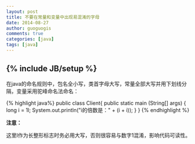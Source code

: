 ```yaml
---
layout: post
title: 不要在常量和变量中出现易混淆的字母
date: 2014-08-27
author: guoguogis
comments: true
categories: [java]
tags: [java]
---
```

{% include JB/setup %}
----------

在java的命名规则中，包名全小写，类首字母大写，常量全部大写并用下划线分隔，变量采用驼峰命名法命名：

{% highlight java%}
    public class Client{
        public static main (String[] args) {
            long i = 1l;
            System.out.println("i的倍数是：" + (i + i));
        }
    }
{% endhighlight %}


**注意：**

这里l作为长整形标志时务必用大写，否则很容易与数字1混淆，影响代码可读性。
